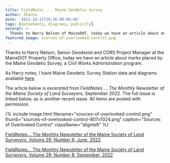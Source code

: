 ```yaml
---
title: FieldNotes ... Maine Geodetic Survey
author: Zhanna
date: '2022-10-31T19:36:00-05:00'
tags: [datasheets, diagrams, publicity]
excerpt: >-
  Thanks to Harry Nelson of MaineDOT, today we have an article about marks placed by the Maine Geodetic Survey, and links to several other professional publications.
featured_image: sources-of-overlooked-control.png
---
```


Thanks to Harry Nelson, Senior Geodesist and CORS Project Manager at the MaineDOT Property Office, today we have an article about marks placed by the Maine Geodetic Survey, a Civil Works Administration program. 

As Harry notes, I have Maine Geodetic Survey Station data and diagrams available [here](/assets/docs/publications/Maine-Geodetic-Survey-Stations-1933-1935.pdf).

The article below is excerpted from <em>FieldNotes ... The Monthly Newsletter of the Maine Society of Land Surveyors</em>, September 2022. The full issue is linked below, as is another recent issue. All items are posted with permission.

{% include image.html filename="sources-of-overlooked-control.png" thumb="sources-of-overlooked-control-807x1024.png" caption="Sources of Overlooked Control" className="alignleft" %}

[FieldNotes… The Monthly Newsletter of the Maine Society of Land Surveyors. Volume 29: Number 6; June, 2022](/assets/docs/publications/FieldNotes-29-6.pdf)

[FieldNotes… The Monthly Newsletter of the Maine Society of Land Surveyors. Volume 29: Number 8; September, 2022](/assets/docs/publications/FieldNotes-29-8.pdf)

<br style="clear: both;">

